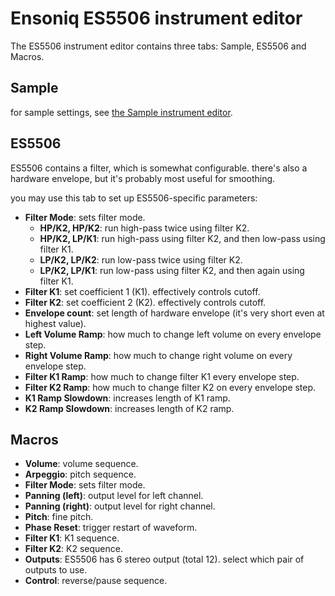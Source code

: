 # Ensoniq ES5506 instrument editor

The ES5506 instrument editor contains three tabs: Sample, ES5506 and Macros.

## Sample

for sample settings, see [the Sample instrument editor](sample.md).

## ES5506

ES5506 contains a filter, which is somewhat configurable.
there's also a hardware envelope, but it's probably most useful for smoothing.

you may use this tab to set up ES5506-specific parameters:

- **Filter Mode**: sets filter mode.
  - **HP/K2, HP/K2**: run high-pass twice using filter K2.
  - **HP/K2, LP/K1**: run high-pass using filter K2, and then low-pass using filter K1.
  - **LP/K2, LP/K2**: run low-pass twice using filter K2.
  - **LP/K2, LP/K1**: run low-pass using filter K2, and then again using filter K1.
- **Filter K1**: set coefficient 1 (K1). effectively controls cutoff.
- **Filter K2**: set coefficient 2 (K2). effectively controls cutoff.
- **Envelope count**: set length of hardware envelope (it's very short even at highest value).
- **Left Volume Ramp**: how much to change left volume on every envelope step.
- **Right Volume Ramp**: how much to change right volume on every envelope step.
- **Filter K1 Ramp**: how much to change filter K1 every envelope step.
- **Filter K2 Ramp**: how much to change filter K2 on every envelope step.
- **K1 Ramp Slowdown**: increases length of K1 ramp.
- **K2 Ramp Slowdown**: increases length of K2 ramp.

## Macros

- **Volume**: volume sequence.
- **Arpeggio**: pitch sequence.
- **Filter Mode**: sets filter mode.
- **Panning (left)**: output level for left channel.
- **Panning (right)**: output level for right channel.
- **Pitch**: fine pitch.
- **Phase Reset**: trigger restart of waveform.
- **Filter K1**: K1 sequence.
- **Filter K2**: K2 sequence.
- **Outputs**: ES5506 has 6 stereo output (total 12). select which pair of outputs to use.
- **Control**: reverse/pause sequence.
